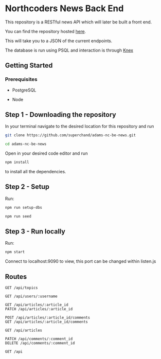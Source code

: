 # Northcoders News Back End

This repository is a RESTful news API which will later be built a front end.

You can find the repository hosted [here](https://adams-be-nc-news.herokuapp.com/api/).

This will take you to a JSON of the current endpoints.

The database is run using PSQL and interaction is through [Knex](https://knexjs.org)

## Getting Started

### Prerequisites

- PostgreSQL

- Node

## Step 1 - Downloading the repository

In your terminal navigate to the desired location for this repository and run

```bash
git clone https://github.com/superchand/adams-nc-be-news.git

cd adams-nc-be-news
```

Open in your desired code editor and run

```bash
npm install
```

to install all the dependencies.

## Step 2 - Setup

Run:

```bash
npm run setup-dbs

npm run seed
```

## Step 3 - Run locally

Run:

```bash
npm start
```

Connect to localhost:9090 to view, this port can be changed within listen.js

## Routes

```http
GET /api/topics

GET /api/users/:username

GET /api/articles/:article_id
PATCH /api/articles/:article_id

POST /api/articles/:article_id/comments
GET /api/articles/:article_id/comments

GET /api/articles

PATCH /api/comments/:comment_id
DELETE /api/comments/:comment_id

GET /api
```
